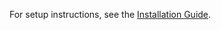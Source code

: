 For setup instructions, see the [Installation Guide](https://github.com/Santpal1/my-blog-practice/wiki/Installation).
